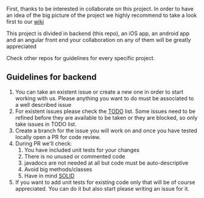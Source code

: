 First, thanks to be interested in collaborate on this project. In order to have an idea of the big picture of the project we highly recommend to take a look first to our [wiki](https://github.com/desarrolladorSLP/technovationslp-backend/wiki) 

This project is divided in backend (this repo), an iOS app, an android app and an angular front end your collaboration on
any of them will be greatly appreciated

Check other repos for guidelines for every specific project.

## Guidelines for backend

1. You can take an existent issue or create a new one in order to start working with us. Please anything you want to do must be associated to a well described issue
2. For existent issues please check the [TODO](https://github.com/desarrolladorSLP/technovationslp-backend/projects/1#column-4531426) list. Some issues need to be refined before
they are available to be taken or they are blocked, so only take issues in TODO list. 
3. Create a branch for the issue you will work on and once you have tested locally open a PR for code review.
4. During PR we'll check:
    1. You have included unit tests for your changes
    2. There is no unused or commented code
    3. javadocs are not needed at all but code must be auto-descriptive
    4. Avoid big methods/classes
    5. Have in mind [SOLID](https://scotch.io/bar-talk/s-o-l-i-d-the-first-five-principles-of-object-oriented-design) 
5. If you want to add unit tests for existing code only that will be of course appreciated. You can do it but also start please writing an issue for it.        
